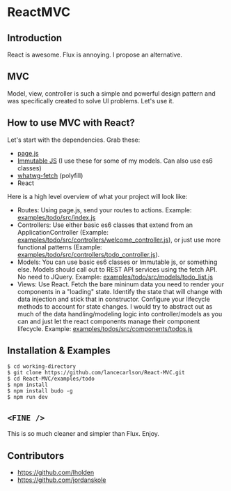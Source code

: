 # ReactMVC

## Introduction

React is awesome. Flux is annoying. I propose an alternative.

## MVC

Model, view, controller is such a simple and powerful design pattern and was specifically created to solve UI problems. Let's use it.

## How to use MVC with React?

Let's start with the dependencies. Grab these:

* [page.js](https://visionmedia.github.io/page.js/) 
* [Immutable JS](https://facebook.github.io/immutable-js/) (I use these for some of my models. Can also use es6 classes)
* [whatwg-fetch](https://www.npmjs.com/package/whatwg-fetch) (polyfill)
* React

Here is a high level overview of what your project will look like:

- Routes: Using page.js, send your routes to actions. Example: [examples/todo/src/index.js](examples/todo/src/index.js)
- Controllers: Use either basic es6 classes that extend from an ApplicationController (Example: [examples/todo/src/controllers/welcome_controller.js](examples/todo/src/controllers/welcome_controller.js)), or just use more functional patterns (Example: [examples/todo/src/controllers/todo_controller.js](examples/todo/src/controllers/todo_controller.js)). 
- Models: You can use basic es6 classes or Immutable js, or something else. Models should call out to REST API services using the fetch API. No need to JQuery. Example: [examples/todo/src/models/todo_list.js](examples/todo/src/models/todo_list.js)
- Views: Use React. Fetch the bare mininum data you need to render your components in a "loading" state. Identify the state that will change with data injection and stick that in constructor. Configure your lifecycle methods to account for state changes. I would try to abstract out as much of the data handling/modeling logic into controller/models as you can and just let the react components manage their component lifecycle. Example: [examples/todos/src/components/todos.js](examples/todos/src/components/todos.js)

## Installation & Examples

```
$ cd working-directory
$ git clone https://github.com/lancecarlson/React-MVC.git
$ cd React-MVC/examples/todo
$ npm install
$ npm install budo -g
$ npm run dev
```

## ```<FINE />```

This is so much cleaner and simpler than Flux. Enjoy.

## Contributors

* https://github.com/lholden
* https://github.com/jordanskole
